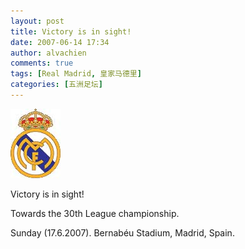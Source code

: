 ```yaml
---
layout: post
title: Victory is in sight!
date: 2007-06-14 17:34
author: alvachien
comments: true
tags: [Real Madrid, 皇家马德里]
categories: [五洲足坛]
---
```

![Real Madrid](/assets/uploads/2007/06/realmadrid.jpg)

Victory is in sight!

Towards the 30th League championship.

Sunday (17.6.2007).
Bernabéu Stadium, Madrid, Spain.

